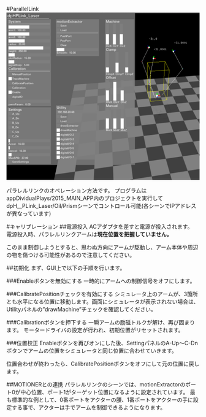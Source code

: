 #ParallelLink
![screen shot](documents/screenshot.png)

パラレルリンクのオペレーション方法です。
プログラムはappDividualPlays/2015_MAIN_APP内のプロジェクトを実行してdpH__PLink_Laser/Oil/Prismシーンでコントロール可能(各シーンでIPアドレスが異なっています)

#キャリブレーション
##電源投入
ACアダプタを差すと電源が投入されます。
電源投入時、パラレルリンクアームは**現在位置を把握していません。**

このまま制御しようとすると、思わぬ方向にアームが駆動し、アーム本体や周辺の物を傷つける可能性があるので注意してください。

##初期化
まず、GUI上で以下の手順を行います。

###Enableボタンを無効にする
一時的にアームへの制御信号をオフにします。


###CalibratePositionチェックを有効にする
シミュレータ上のアームが、3箇所とも水平になる位置に移動します。画面にシミュレータが表示されない場合は、Utilityパネルの”drawMachine”チェックを確認してください。

###Calibrationボタンを押下する
一瞬アームの励磁トルクが解け、再び固まります。
モータードライバの設定が行われ、初期位置がリセットされます。

###位置校正
Enableボタンを再びオンにした後、SettingパネルのA-Up〜C-Dnボタンでアームの位置をシミュレータと同じ位置に合わせていきます。

位置合わせが終わったら、CalibratePositionボタンをオフにして元の位置に戻します。

##MOTIONERとの連携
パラレルリンクのシーンでは、motionExtractorのポート0が中心位置、ポート1がターゲット位置になるように設定されています。
最も標準的な例として、0番ポートをアクターの腰、1番ポートをアクターの手に設定する事で、アクターは手でアームを制御できるようになります。